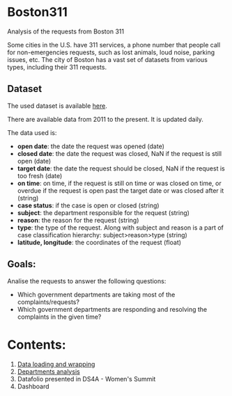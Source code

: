 # Boston311
Analysis of the requests from Boston 311

Some cities in the U.S. have 311 services, a phone number that people call for non-emergencies requests, such as lost animals, loud noise, parking issues, etc. The city of Boston has a vast set of datasets from various types, including their 311 requests.

## Dataset

The used dataset is available [here](https://data.boston.gov/dataset/311-service-requests).

There are available data from 2011 to the present. It is updated daily.

The data used is:
* **open date**: the date the request was opened (date)
* **closed date**: the date the request was closed, NaN if the request is still open (date)
* **target date**: the date the request should be closed, NaN if the request is too fresh (date)
* **on time**: on time, if the request is still on time or was closed on time, or overdue if the request is open past the target date or was closed after it (string)
* **case status**: if the case is open or closed (string)
* **subject**: the department responsible for the request (string)
* **reason**: the reason for the request (string)
* **type**: the type of the request. Along with subject and reason is a part of case classification hierarchy: subject>reason>type (string)
* **latitude, longitude**: the coordinates of the request (float)

## Goals:

Analise the requests to answer the following questions:

* Which government departments are taking most of the complaints/requests?
* Which government departments are responding and resolving the complaints in the given time?

# Contents:

1. [Data loading and wrapping](https://github.com/Denisebps/Boston311/blob/main/Boston311_cleaning.ipynb)
2. [Departments analysis](https://github.com/Denisebps/Boston311/blob/main/Boston311_departments_analysis.ipynb)
3. Datafolio presented in DS4A - Women's Summit
4. Dashboard

